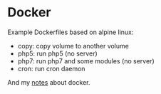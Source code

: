 # Docker

Example Dockerfiles based on alpine linux:

- copy: copy volume to another volume
- php5: run php5 (no server)
- php7: run php7 and some modules (no server)
- cron: run cron daemon

And my [notes](docker.md) about docker.

